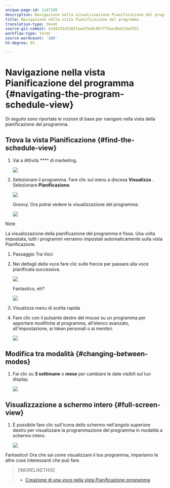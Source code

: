 ```yaml
---
unique-page-id: 1147100
description: Navigazione nella visualizzazione Pianificazione del programma - Documenti Marketo - Documentazione del prodotto
title: Navigazione nella vista Pianificazione del programma
translation-type: tm+mt
source-git-commit: e149133a5383faaef5e9c9b7775ae36e633ed7b1
workflow-type: tm+mt
source-wordcount: '184'
ht-degree: 0%

---
```



# Navigazione nella vista Pianificazione del programma {#navigating-the-program-schedule-view}

Di seguito sono riportate le nozioni di base per navigare nella vista della pianificazione del programma.

## Trova la vista Pianificazione {#find-the-schedule-view}

1. Vai a Attività **** di marketing.

   ![](assets/login-marketing-activities.png)

1. Selezionare il programma. Fare clic sul menu a discesa **Visualizza** . Selezionare **Pianificazione**.

   ![](assets/image2014-9-17-11-3a38-3a3.png)

   Groovy. Ora potrai vedere la visualizzazione del programma.

   ![](assets/image2014-9-17-11-3a38-3a14.png)

>[!NOTE]
>
>La visualizzazione della pianificazione del programma è fissa. Una volta impostata, tutti i programmi verranno impostati automaticamente sulla vista Pianificazione.

1. Passaggio Tra Voci
1. Nei dettagli della voce fare clic sulle frecce per passare alla voce pianificata successiva.

   ![](assets/image2014-9-17-11-3a38-3a54.png)

   Fantastico, eh?

   ![](assets/image2014-9-17-11-3a39-3a10.png)

1. Visualizza menu di scelta rapida
1. Fare clic con il pulsante destro del mouse su un programma per apportare modifiche al programma, all&#39;elenco avanzato, all&#39;impostazione, ai token personali o ai membri.

   ![](assets/image2014-9-17-11-3a39-3a59.png)

## Modifica tra modalità {#changing-between-modes}

1. Fai clic su **3 settimane** o **mese** per cambiare le date visibili sul tuo display.

   ![](assets/image2014-9-17-11-3a40-3a19.png)

## Visualizzazione a schermo intero {#full-screen-view}

1. È possibile fare clic sull&#39;icona dello schermo nell&#39;angolo superiore destro per visualizzare la programmazione del programma in modalità a schermo intero.

   ![](assets/image2014-9-17-11-3a40-3a45.png)

Fantastico! Ora che sai come visualizzare il tuo programma, impariamo le altre cose interessanti che può fare.

>[!MORELIKETHIS]
>
>* [Creazione di una voce nella vista Pianificazione programma](creating-an-entry-in-the-program-schedule-view.md)

>




